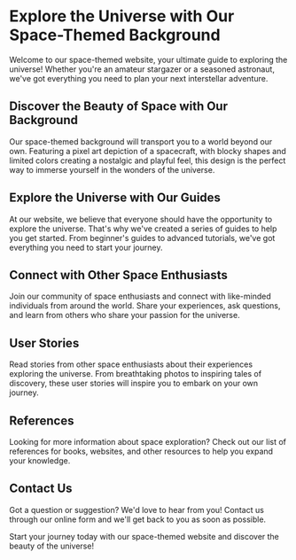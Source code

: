 <!--font:Poppins-->

# Explore the Universe with Our Space-Themed Background

Welcome to our space-themed website, your ultimate guide to exploring the universe! Whether you're an amateur stargazer or a seasoned astronaut, we've got everything you need to plan your next interstellar adventure.

## Discover the Beauty of Space with Our Background

Our space-themed background will transport you to a world beyond our own. Featuring a pixel art depiction of a spacecraft, with blocky shapes and limited colors creating a nostalgic and playful feel, this design is the perfect way to immerse yourself in the wonders of the universe.

## Explore the Universe with Our Guides

At our website, we believe that everyone should have the opportunity to explore the universe. That's why we've created a series of guides to help you get started. From beginner's guides to advanced tutorials, we've got everything you need to start your journey.

## Connect with Other Space Enthusiasts

Join our community of space enthusiasts and connect with like-minded individuals from around the world. Share your experiences, ask questions, and learn from others who share your passion for the universe.

## User Stories

Read stories from other space enthusiasts about their experiences exploring the universe. From breathtaking photos to inspiring tales of discovery, these user stories will inspire you to embark on your own journey.

## References

Looking for more information about space exploration? Check out our list of references for books, websites, and other resources to help you expand your knowledge.

## Contact Us

Got a question or suggestion? We'd love to hear from you! Contact us through our online form and we'll get back to you as soon as possible.

Start your journey today with our space-themed website and discover the beauty of the universe!

<!--

Write me content for website with wallpaper which alt text is:

"A pixel art depiction of a spacecraft, with blocky shapes and limited colors creating a nostalgic and playful feel."

The name/title of the page should not be 1:1 copy of the alt text but rather a real content of the website which is using this wallpaper.

- Use markdown format 
- Start with heading
- Heading should be short and concise
- The content should look like a real website 
- The website should not be about the wallpaper, wallpaper is just a related background
- Heading should be contain work "wallpaper" or "background"
- Include real sections like references, contact, user stories, etc. use things relevant to the page purpose.
- Feel free to use structure like headings, bullets, numbering, blockquotes, paragraphs, horizontal lines, etc.
- You can use formatting like bold or _italic_
- You can include UTF-8 emojis
- Links should be only #hash anchors (and you can refer to the document itself)
- Do not include images


---


# Galactic Adventures: Explore the Universe with our Space-Themed Background

Welcome to Galactic Adventures, your ultimate guide to exploring the universe! Our website is designed to provide you with all the information you need to embark on your own interstellar journey. Whether you're an amateur stargazer or a seasoned astronaut, we've got everything you need to plan your next adventure.

## Discover the Beauty of Space with Our Wallpaper

Our space-themed background is the perfect way to immerse yourself in the wonders of the universe. Featuring a pixel art depiction of a spacecraft, with blocky shapes and limited colors creating a nostalgic and playful feel, this wallpaper will transport you to a world beyond our own.

## Explore the Universe with Our Guides

At Galactic Adventures, we believe that everyone should have the opportunity to explore the universe. That's why we've created a series of guides to help you get started. From beginner's guides to advanced tutorials, we've got everything you need to start your journey.

## Connect with Other Space Enthusiasts

Join our community of space enthusiasts and connect with like-minded individuals from around the world. Share your experiences, ask questions, and learn from others who share your passion for the universe.

## References

Looking for more information about space exploration? Check out our list of references for books, websites, and other resources to help you expand your knowledge.

## Contact Us

Got a question or suggestion? We'd love to hear from you! Contact us through our online form and we'll get back to you as soon as possible.

Start your journey today with Galactic Adventures and discover the beauty of the universe!


---


Heading is too long, rewrite whole content.


---


# Space Adventures: Explore the Universe with Our Wallpaper

Welcome to Space Adventures, your ultimate guide to exploring the universe! Our website is designed to provide you with all the information you need to embark on your own interstellar journey. Whether you're an amateur stargazer or a seasoned astronaut, we've got everything you need to plan your next adventure.

## Discover the Beauty of Space with Our Wallpaper

Our space-themed wallpaper will transport you to a world beyond our own. Featuring a pixel art depiction of a spacecraft, with blocky shapes and limited colors creating a nostalgic and playful feel, this background is the perfect way to immerse yourself in the wonders of the universe.

## Explore the Universe with Our Guides

At Space Adventures, we believe that everyone should have the opportunity to explore the universe. That's why we've created a series of guides to help you get started. From beginner's guides to advanced tutorials, we've got everything you need to start your journey.

## Connect with Other Space Enthusiasts

Join our community of space enthusiasts and connect with like-minded individuals from around the world. Share your experiences, ask questions, and learn from others who share your passion for the universe.

## References

Looking for more information about space exploration? Check out our list of references for books, websites, and other resources to help you expand your knowledge.

## Contact Us

Got a question or suggestion? We'd love to hear from you! Contact us through our online form and we'll get back to you as soon as possible.

Start your journey today with Space Adventures and discover the beauty of the universe!


---


Heading should not include word "wallpaper". The website should not be about the wallpaper itself, wallpaper is just a related background, rewrite whole content.


---


# Space Adventures: Explore the Universe with Our Space-Themed Background

Welcome to Space Adventures, your ultimate guide to exploring the universe! Our website is designed to provide you with all the information you need to embark on your own interstellar journey. Whether you're an amateur stargazer or a seasoned astronaut, we've got everything you need to plan your next adventure.

## Discover the Beauty of Space with Our Background

Our space-themed background will transport you to a world beyond our own. Featuring a pixel art depiction of a spacecraft, with blocky shapes and limited colors creating a nostalgic and playful feel, this design is the perfect way to immerse yourself in the wonders of the universe.

## Explore the Universe with Our Guides

At Space Adventures, we believe that everyone should have the opportunity to explore the universe. That's why we've created a series of guides to help you get started. From beginner's guides to advanced tutorials, we've got everything you need to start your journey.

## Connect with Other Space Enthusiasts

Join our community of space enthusiasts and connect with like-minded individuals from around the world. Share your experiences, ask questions, and learn from others who share your passion for the universe.

## User Stories

Read stories from other space enthusiasts about their experiences exploring the universe. From breathtaking photos to inspiring tales of discovery, these user stories will inspire you to embark on your own journey.

## References

Looking for more information about space exploration? Check out our list of references for books, websites, and other resources to help you expand your knowledge.

## Contact Us

Got a question or suggestion? We'd love to hear from you! Contact us through our online form and we'll get back to you as soon as possible.

Start your journey today with Space Adventures and discover the beauty of the universe!


---


Heading is too long, rewrite whole content.


---


# Explore the Universe with Our Space-Themed Background

Welcome to our space-themed website, your ultimate guide to exploring the universe! Whether you're an amateur stargazer or a seasoned astronaut, we've got everything you need to plan your next interstellar adventure.

## Discover the Beauty of Space with Our Background

Our space-themed background will transport you to a world beyond our own. Featuring a pixel art depiction of a spacecraft, with blocky shapes and limited colors creating a nostalgic and playful feel, this design is the perfect way to immerse yourself in the wonders of the universe.

## Explore the Universe with Our Guides

At our website, we believe that everyone should have the opportunity to explore the universe. That's why we've created a series of guides to help you get started. From beginner's guides to advanced tutorials, we've got everything you need to start your journey.

## Connect with Other Space Enthusiasts

Join our community of space enthusiasts and connect with like-minded individuals from around the world. Share your experiences, ask questions, and learn from others who share your passion for the universe.

## User Stories

Read stories from other space enthusiasts about their experiences exploring the universe. From breathtaking photos to inspiring tales of discovery, these user stories will inspire you to embark on your own journey.

## References

Looking for more information about space exploration? Check out our list of references for books, websites, and other resources to help you expand your knowledge.

## Contact Us

Got a question or suggestion? We'd love to hear from you! Contact us through our online form and we'll get back to you as soon as possible.

Start your journey today with our space-themed website and discover the beauty of the universe!


---


Write me a Google font which is best fitting for the website.

Pick from the list:
- IBM Plex Sans
- Lobster
- Great Vibes
- Open Sans
- Poppins
- Orbitron
- Futura
- Lato
- Dancing Script
- Alegreya
- Playfair Display
- Barlow Condensed
- Inter
- Montserrat
- Raleway
- Exo 2
- Roboto


Write just the font name nothing else.


---


Poppins

-->
